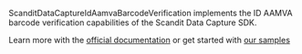 ScanditDataCaptureIdAamvaBarcodeVerification implements the ID AAMVA barcode verification capabilities of the Scandit Data Capture SDK.

Learn more with the [official documentation](https://docs.scandit.com/) or get started with [our samples](https://github.com/Scandit/datacapture-react-native-samples)
